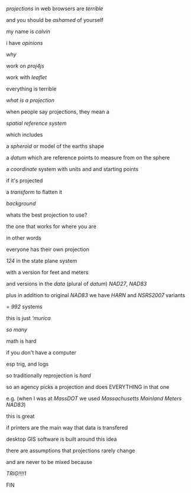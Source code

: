 *projections* in web browsers are *terrible*

and you should be *ashamed* of yourself

my name is *calvin*

i have *opinions*

*why*

work on *proj4js*

work with *leaflet*

everything is terrible

*what is a projection*

when people say projections, they mean a

*spatial reference system*

which includes

a *spheroid* or model of the earths shape

a *datum* which are reference points to measure from on the sphere

a *coordinate* system with units and and starting points

if it's projected

a *transform* to flatten it

*background*

whats the best projection to use?

the one that works for where you are

in other words

everyone has their own projection

*124* in the state plane system

with a version for feet and meters

and versions in the *data* (plural of *datum*) *NAD27*, *NAD83*

plus in addition to original *NAD83* we have *HARN* and *NSRS2007* variants

= *992* systems

this is just *'murica*

*so many*

math is hard

if you don't have a computer

esp trig, and logs

so traditionally reprojection is *hard*

so an agency picks a projection and does EVERYTHING in that one

e.g. (when I was at *MassDOT* we used *Massachusetts Mainland Meters NAD83*)

this is great

if printers are the main way that data is transfered

desktop GIS software is built around this idea

there are assumptions that projections rarely change

and are never to be mixed because

*TRIG!!!!1*

FIN